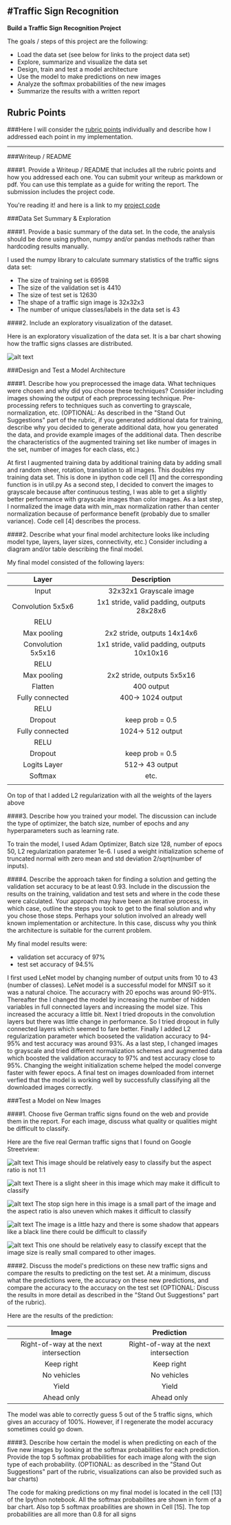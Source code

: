 #**Traffic Sign Recognition** 
---

**Build a Traffic Sign Recognition Project**

The goals / steps of this project are the following:
* Load the data set (see below for links to the project data set)
* Explore, summarize and visualize the data set
* Design, train and test a model architecture
* Use the model to make predictions on new images
* Analyze the softmax probabilities of the new images
* Summarize the results with a written report


[//]: # (Image References)

[image1]: ./visualization.png "Visualization"
[image2]: ./new_images/0.jpg "Traffic Sign 1"
[image3]: ./new_images/1.jpg "Traffic Sign 2"
[image4]: ./new_images/2.jpg "Traffic Sign 3"
[image5]: ./new_images/3.jpg "Traffic Sign 4"
[image6]: ./new_images/4.jpg "Traffic Sign 5"

## Rubric Points
###Here I will consider the [rubric points](https://review.udacity.com/#!/rubrics/481/view) individually and describe how I addressed each point in my implementation.  

---
###Writeup / README

####1. Provide a Writeup / README that includes all the rubric points and how you addressed each one. You can submit your writeup as markdown or pdf. You can use this template as a guide for writing the report. The submission includes the project code.

You're reading it! and here is a link to my [project code](https://github.com/crack00ns/SLD-Traffic-Signs-Detection-Project2)

###Data Set Summary & Exploration

####1. Provide a basic summary of the data set. In the code, the analysis should be done using python, numpy and/or pandas methods rather than hardcoding results manually.

I used the numpy library to calculate summary statistics of the traffic
signs data set:

* The size of training set is 69598
* The size of the validation set is 4410
* The size of test set is 12630
* The shape of a traffic sign image is 32x32x3
* The number of unique classes/labels in the data set is 43

####2. Include an exploratory visualization of the dataset.

Here is an exploratory visualization of the data set. It is a bar chart showing how the traffic signs classes are distributed.

![alt text][image1]

###Design and Test a Model Architecture

####1. Describe how you preprocessed the image data. What techniques were chosen and why did you choose these techniques? Consider including images showing the output of each preprocessing technique. Pre-processing refers to techniques such as converting to grayscale, normalization, etc. (OPTIONAL: As described in the "Stand Out Suggestions" part of the rubric, if you generated additional data for training, describe why you decided to generate additional data, how you generated the data, and provide example images of the additional data. Then describe the characteristics of the augmented training set like number of images in the set, number of images for each class, etc.)

At first I augmented training data by additional training data by adding small and random sheer, rotation, translation to all images. This doubles my training data set. This is done in ipython code cell [1] and the corresponding function is in util.py
As a second step, I decided to convert the images to grayscale because after continuous testing, I was able to get a slightly better performance with grayscale images than color images. As a last step, I normalized the image data with min_max normalization rather than center normalization because of performance benefit (probably due to smaller variance). Code cell [4] describes the process.


####2. Describe what your final model architecture looks like including model type, layers, layer sizes, connectivity, etc.) Consider including a diagram and/or table describing the final model.

My final model consisted of the following layers:

| Layer         		|     Description	        					| 
|:---------------------:|:---------------------------------------------:| 
| Input         		| 32x32x1 Grayscale image   					| 
| Convolution 5x5x6     | 1x1 stride, valid padding, outputs 28x28x6 	|
| RELU					|												|
| Max pooling	      	| 2x2 stride,  outputs 14x14x6 				    |
| Convolution 5x5x16    | 1x1 stride, valid padding, outputs 10x10x16   |
| RELU                  |                                               |
| Max pooling           | 2x2 stride,  outputs 5x5x16                   |
| Flatten               | 400 output                                    |
| Fully connected	    | 400-> 1024 output  							|
| RELU                  |                                               |
| Dropout               | keep prob = 0.5                               |
| Fully connected       | 1024-> 512 output                             |
| RELU                  |                                               |
| Dropout               | keep prob = 0.5                               |
| Logits Layer          | 512-> 43 output                               |
| Softmax				| etc.        									|
|						|												|

On top of that I added L2 regularization with all the weights of the layers above  

####3. Describe how you trained your model. The discussion can include the type of optimizer, the batch size, number of epochs and any hyperparameters such as learning rate.

To train the model, I used Adam Optimizer, Batch size 128, number of epocs 50, L2 regularization paratemer 1e-6. I used a weight initialization scheme of truncated normal with zero mean and std deviation 2/sqrt(number of inputs).

####4. Describe the approach taken for finding a solution and getting the validation set accuracy to be at least 0.93. Include in the discussion the results on the training, validation and test sets and where in the code these were calculated. Your approach may have been an iterative process, in which case, outline the steps you took to get to the final solution and why you chose those steps. Perhaps your solution involved an already well known implementation or architecture. In this case, discuss why you think the architecture is suitable for the current problem.

My final model results were:
* validation set accuracy of 97% 
* test set accuracy of 94.5%

I first used LeNet model by changing number of output units from 10 to 43 (number of classes). LeNet model is a successful model for MNSIT so it was a natural choice. The accuracry with 20 epochs was around 90-91%. Thereafter the I changed the model by increasing the number of hidden variables in full connected layers and increasing the model size. This increased the accuracy a little bit. Next I tried dropouts in the convolution layers but there was little change in performance. So I tried dropout in fully connected layers which seemed to fare better. Finally I added L2 regularization parameter which booseted the validation accuracy to 94-95% and test accuracy was around 93%. As a last step, I changed images to grayscale and tried different normalization schemes and augmented data which boosted the validation accuracy to 97% and test accuracy close to 95%. Changing the weight initialization scheme helped the model converge faster with fewer epocs. A final test on images downloaded from internet verfied that the model is working well by successfully classifying all the downloaded images correctly.
 

###Test a Model on New Images

####1. Choose five German traffic signs found on the web and provide them in the report. For each image, discuss what quality or qualities might be difficult to classify.

Here are the five real German traffic signs that I found on Google Streetview:

![alt text][image2] This image should be relatively easy to classify but the aspect ratio is not 1:1

![alt text][image3] There is a slight sheer in this image which may make it difficult to classify

![alt text][image4] The stop sign here in this image is a small part of the image and the aspect ratio is also uneven which makes it difficult to classify

![alt text][image5] The image is a little hazy and there is some shadow that appears like a black line there could be difficult to classify

![alt text][image6] This one should be relatively easy to classify except that the image size is really small compared to other images.


####2. Discuss the model's predictions on these new traffic signs and compare the results to predicting on the test set. At a minimum, discuss what the predictions were, the accuracy on these new predictions, and compare the accuracy to the accuracy on the test set (OPTIONAL: Discuss the results in more detail as described in the "Stand Out Suggestions" part of the rubric).

Here are the results of the prediction:

| Image			        |     Prediction	        					| 
|:---------------------:|:---------------------------------------------:| 
| Right-of-way at the next intersection| Right-of-way at the next intersection | 
| Keep right                    | Keep right 							|
| No vehicles					| No vehicles							|
| Yield	                        | Yield 					 			|
| Ahead only			        | Ahead only      						|


The model was able to correctly guess 5 out of the 5 traffic signs, which gives an accuracy of 100%. However, if I regenerate the model accuracy sometimes could go down.

####3. Describe how certain the model is when predicting on each of the five new images by looking at the softmax probabilities for each prediction. Provide the top 5 softmax probabilities for each image along with the sign type of each probability. (OPTIONAL: as described in the "Stand Out Suggestions" part of the rubric, visualizations can also be provided such as bar charts)

The code for making predictions on my final model is located in the cell [13] of the Ipython notebook. All the softmax probabilites are shown in form of a bar chart. Also top 5 softmax proabilities are shown in Cell [15]. The top probabilities are all more than 0.8 for all signs

